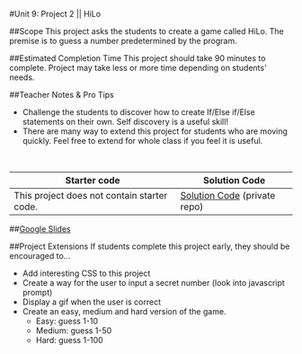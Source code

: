 #Unit 9: Project 2 || HiLo


##Scope
This project asks the students to create a game called HiLo. The premise is to guess a number predetermined by the program.

##Estimated Completion Time
This project should take 90 minutes to complete. Project may take less or more time depending on students' needs.  

##Teacher Notes & Pro Tips
* Challenge the students to discover how to create If/Else if/Else statements on their own. Self discovery is a useful skill!
* There are many way to extend this project for students who are moving quickly. Feel free to extend for whole class if you feel it is useful.

<br>

| Starter code | Solution Code |
|-------|-------|
|This project does not contain starter code. | [Solution Code](https://github.com/ScriptEdcurriculum/solutions2016/tree/master/year1/unit9/project2) (private repo)|

##[Google Slides](https://docs.google.com/presentation/d/1yzZdux-cRBL9cwGS49WwOfbdivNPI0TOvf_6yx1FF9w/edit#slide=id.g11512f67a7_0_57)

##Project Extensions
If students complete this project early, they should be encouraged to...

* Add interesting CSS to this project
* Create a way for the user to input a secret number (look into javascript prompt)
* Display a gif when the user is correct
* Create an easy, medium and hard version of the game. 
	* Easy: guess 1-10
	* Medium: guess 1-50
	* Hard: guess 1-100
 





